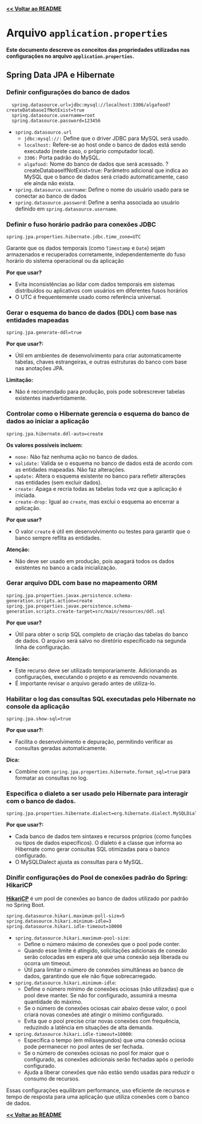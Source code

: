 [**<< Voltar ao README**](../README.md#documentação-de-conceitos)

# Arquivo ``application.properties``

**Este documento descreve os conceitos das propriedades utilizadas nas configurações no arquivo ``application.properties``.**

## Spring Data JPA e Hibernate

### Definir configurações do banco de dados
```
  spring.datasource.url=jdbc:mysql://localhost:3306/algafood?createDatabaseIfNotExist=true
  spring.datasource.username=root
  spring.datasource.password=123456
```
- ``spring.datasource.url``
  - ``jdbc:mysql://:`` Define que o driver JDBC para MySQL será usado.
  - ``localhost:`` Refere-se ao host onde o banco de dados está sendo executado (neste caso, o próprio computador local).
  - ``3306:`` Porta padrão do MySQL.
  - ``algafood:`` Nome do banco de dados que será acessado.
      ?createDatabaseIfNotExist=true: Parâmetro adicional que indica ao MySQL que o banco de dados será criado automaticamente, caso ele ainda não exista.
- ``spring.datasource.username``: Define o nome do usuário usado para se conectar ao banco de dados
- ``spring.datasource.password``: Define a senha associada ao usuário definido em ``spring.datasource.username``.

### Definir o fuso horário padrão para conexões JDBC
```
spring.jpa.properties.hibernate.jdbc.time_zone=UTC
```
Garante que os dados temporais (como ``Timestamp`` e ``Date``) sejam armazenados e recuperados corretamente, independentemente do fuso horário do sistema operacional ou da aplicação

**Por que usar?**
- Evita inconsistências ao lidar com dados temporais em sistemas distribuídos ou aplicativos com usuários em diferentes fusos horários
- O UTC é frequentemente usado como referência universal.

### Gerar o esquema do banco de dados (DDL) com base nas entidades mapeadas
```
spring.jpa.generate-ddl=true
```
**Por que usar?:**
- Útil em ambientes de desenvolvimento para criar automaticamente tabelas, chaves estrangeiras, e outras estruturas do banco com base nas anotações JPA.

**Limitação:**
- Não é recomendado para produção, pois pode sobrescrever tabelas existentes inadvertidamente.

### Controlar como o Hibernate gerencia o esquema do banco de dados ao iniciar a aplicação
```
spring.jpa.hibernate.ddl-auto=create
```
**Os valores possíveis incluem:**
- ``none:`` Não faz nenhuma ação no banco de dados.
- ``validate:`` Valida se o esquema no banco de dados está de acordo com as entidades mapeadas. Não faz alterações.
- ``update:`` Altera o esquema existente no banco para refletir alterações nas entidades (sem excluir dados).
- ``create:`` Apaga e recria todas as tabelas toda vez que a aplicação é iniciada.
- ``create-drop:`` Igual ao ``create``, mas exclui o esquema ao encerrar a aplicação.


**Por que usar?**
- O valor ``create`` é útil em desenvolvimento ou testes para garantir que o banco sempre reflita as entidades.

**Atenção:**
- Não deve ser usado em produção, pois apagará todos os dados existentes no banco a cada inicialização.

### Gerar arquivo DDL com base no mapeamento ORM

```
spring.jpa.properties.javax.persistence.schema-generation.scripts.action=create
spring.jpa.properties.javax.persistence.schema-generation.scripts.create-target=src/main/resources/ddl.sql
```
**Por que usar?**
- Útil para obter o scrip SQL completo de criação das tabelas do banco de dados. O arquivo será salvo no diretório especificado na segunda linha de configuração.

**Atenção:**
- Este recurso deve ser utilizado temporariamente. Adicionando as configurações, executando o projeto e as removendo novamente.
- É importante revisar o arquivo gerado antes de utiliza-lo.

### Habilitar o log das consultas SQL executadas pelo Hibernate no console da aplicação
```
spring.jpa.show-sql=true
```
**Por que usar?:**
- Facilita o desenvolvimento e depuração, permitindo verificar as consultas geradas automaticamente.

**Dica:**
- Combine com ``spring.jpa.properties.hibernate.format_sql=true`` para formatar as consultas no log.

### Especifica o dialeto a ser usado pelo Hibernate para interagir com o banco de dados.
```
spring.jpa.properties.hibernate.dialect=org.hibernate.dialect.MySQLDialect
```
**Por que usar?:**
- Cada banco de dados tem sintaxes e recursos próprios (como funções ou tipos de dados específicos). O dialeto é a classe que informa ao Hibernate como gerar consultas SQL otimizadas para o banco configurado.
- O MySQLDialect ajusta as consultas para o MySQL.


### Dinifir configurações do Pool de conexões padrão do Spring: HikariCP

[**HikariCP**](https://github.com/brettwooldridge/HikariCP) é um pool de conexões ao banco de dados utilizado por padrão no Spring Boot.

```
spring.datasource.hikari.maximum-poll-size=5
spring.datasource.hikari.minimum-idle=3
spring.datasource.hikari.idle-timeout=10000
```
- ``spring.datasource.hikari.maximum-pool-size``: 
  - Define o número máximo de conexões que o pool pode conter. 
  - Quando esse limite é atingido, solicitações adicionais de conexão serão colocadas em espera até que uma conexão seja liberada ou ocorra um timeout.
  - Útil para limitar o número de conexões simultâneas ao banco de dados, garantindo que ele não fique sobrecarregado.
- ``spring.datasource.hikari.minimum-idle``: 
  - Define o número mínimo de conexões ociosas (não utilizadas) que o pool deve manter. Se não for configurado, assumirá a mesma quantidade do máximo.
  - Se o número de conexões ociosas cair abaixo desse valor, o pool criará novas conexões até atingir o mínimo configurado.
  - Evita que o pool precise criar novas conexões com frequência, reduzindo a latência em situações de alta demanda.
- ``spring.datasource.hikari.idle-timeout=10000``:
  - Especifica o tempo (em milissegundos) que uma conexão ociosa pode permanecer no pool antes de ser fechada.
  - Se o número de conexões ociosas no pool for maior que o configurado, as conexões adicionais serão fechadas após o período configurado.
  - Ajuda a liberar conexões que não estão sendo usadas para reduzir o consumo de recursos.

Essas configurações equilibram performance, uso eficiente de recursos e tempo de resposta para uma aplicação que utiliza conexões com o banco de dados.

[**<< Voltar ao README**](../README.md#documentação-de-conceitos)